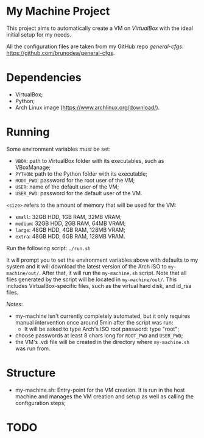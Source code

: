 # My Machine Project

This project aims to automatically create a VM on *VirtualBox* with the ideal initial setup for my needs.

All the configuration files are taken from my GitHub repo *general-cfgs*: https://github.com/brunodea/general-cfgs.

# Dependencies

* VirtualBox;
* Python;
* Arch Linux image (https://www.archlinux.org/download/).

# Running

Some environment variables *must* be set:
* `VBOX`: path to VirtualBox folder with its executables, such as VBoxManage;
* `PYTHON`: path to the Python folder with its executable;
* `ROOT_PWD`: password for the root user of the VM;
* `USER`: name of the default user of the VM;
* `USER_PWD`: password for the default user of the VM.

`<size>` refers to the amount of memory that will be used for the VM:
* `small`: 32GB HDD, 1GB RAM, 32MB VRAM;
* `medium`: 32GB HDD, 2GB RAM, 64MB VRAM;
* `large`: 48GB HDD, 4GB RAM, 128MB VRAM;
* `extra`: 48GB HDD, 6GB RAM, 128MB VRAM.

Run the following script:
`./run.sh`

It will prompt you to set the environment variables above with defaults to my system and it will download the latest version of the Arch ISO to `my-machine/out/`. After that, it will run the `my-machine.sh` script. Note that all files generated by the script will be located in `my-machine/out/`. This includes VirtualBox-specific files, such as the virtual hard disk, and id_rsa files.


*Notes*:
* my-machine isn't currently completely automated, but it only requires manual intervention once around 5min after the script was run:
	* It will be asked to type Arch's ISO root password: type "root";
* choose passwords at least 8 chars long for `ROOT_PWD` and `USER_PWD`;
* the VM's .vdi file will be created in the directory where `my-machine.sh` was run from.

# Structure

* my-machine.sh: Entry-point for the VM creation. It is run in the host machine and manages the VM creation and setup as well as calling the configuration steps;

# TODO
